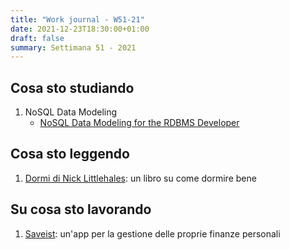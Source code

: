 ```yaml
---
title: "Work journal - W51-21"
date: 2021-12-23T18:30:00+01:00
draft: false
summary: Settimana 51 - 2021
---
```


## Cosa sto studiando
1. NoSQL Data Modeling
	* [NoSQL Data Modeling for the RDBMS Developer](https://www.youtube.com/watch?v=Y9WGjiSQkt8)

## Cosa sto leggendo
1. [Dormi di Nick Littlehales](https://www.amazon.it/Dormi-metodo-riprogrammare-sonno-ricaricare-ebook/dp/B06XGBZFL6/ref=sr_1_1?__mk_it_IT=ÅMÅŽÕÑ&crid=2QC9TQUYZJWF0&keywords=dormi&qid=1640281155&sprefix=dormi%2Caps%2C96&sr=8-1): un libro su come dormire bene

## Su cosa sto lavorando
1. [Saveist](https://www.saveist.app): un'app per la gestione delle proprie finanze personali